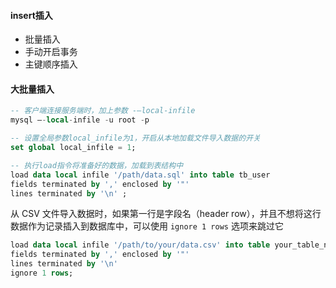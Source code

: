 #### insert插入
- 批量插入
- 手动开启事务
- 主键顺序插入



#### 大批量插入
```sql
-- 客户端连接服务端时，加上参数 -–local-infile
mysql –-local-infile -u root -p

-- 设置全局参数local_infile为1，开启从本地加载文件导入数据的开关
set global local_infile = 1;

-- 执行load指令将准备好的数据，加载到表结构中
load data local infile '/path/data.sql' into table tb_user 
fields terminated by ',' enclosed by '"'  
lines terminated by '\n' ;
```



从 CSV 文件导入数据时，如果第一行是字段名（header row），并且不想将这行数据作为记录插入到数据库中，可以使用 `ignore 1 rows` 选项来跳过它

```sql
load data local infile '/path/to/your/data.csv' into table your_table_name  
fields terminated by ',' enclosed by '"'  
lines terminated by '\n'  
ignore 1 rows;
```

